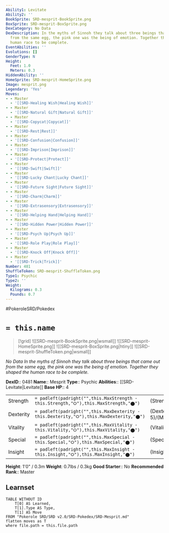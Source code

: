 ```yaml
---
Ability1: Levitate
Ability2: ''
BookSprite: SRD-mesprit-BookSprite.png
BoxSprite: SRD-mesprit-BoxSprite.png
DexCategory: No Data
DexDescription: In the myths of Sinnoh they talk about three beings that came out
  from the same egg, the pink one was the being of emotion. Together they shaped the
  human race to be complete.
EventAbilities: ''
Evolutions: []
GenderType: N
Height:
  Feet: 1.0
  Meters: 0.3
HiddenAbility: ''
HomeSprite: SRD-mesprit-HomeSprite.png
Image: mesprit.png
Legendary: 'Yes'
Moves:
- - Master
  - '[[SRD-Healing Wish|Healing Wish]]'
- - Master
  - '[[SRD-Natural Gift|Natural Gift]]'
- - Master
  - '[[SRD-Copycat|Copycat]]'
- - Master
  - '[[SRD-Rest|Rest]]'
- - Master
  - '[[SRD-Confusion|Confusion]]'
- - Master
  - '[[SRD-Imprison|Imprison]]'
- - Master
  - '[[SRD-Protect|Protect]]'
- - Master
  - '[[SRD-Swift|Swift]]'
- - Master
  - '[[SRD-Lucky Chant|Lucky Chant]]'
- - Master
  - '[[SRD-Future Sight|Future Sight]]'
- - Master
  - '[[SRD-Charm|Charm]]'
- - Master
  - '[[SRD-Extrasensory|Extrasensory]]'
- - Master
  - '[[SRD-Helping Hand|Helping Hand]]'
- - Master
  - '[[SRD-Hidden Power|Hidden Power]]'
- - Master
  - '[[SRD-Psych Up|Psych Up]]'
- - Master
  - '[[SRD-Role Play|Role Play]]'
- - Master
  - '[[SRD-Knock Off|Knock Off]]'
- - Master
  - '[[SRD-Trick|Trick]]'
Number: 481
ShuffleToken: SRD-mesprit-ShuffleToken.png
Type1: Psychic
Type2: ''
Weight:
  Kilograms: 0.3
  Pounds: 0.7
---
```


#PokeroleSRD/Pokedex

# `= this.name`

> [!grid]
> ![[SRD-mesprit-BookSprite.png|wsmall]]
> ![[SRD-mesprit-HomeSprite.png]]
> ![[SRD-mesprit-BoxSprite.png|htiny]]
> ![[SRD-mesprit-ShuffleToken.png|wsmall]]


*No Data*
*In the myths of Sinnoh they talk about three beings that came out from the same egg, the pink one was the being of emotion. Together they shaped the human race to be complete.*

**DexID**:: 0481
**Name**:: Mesprit
**Type**:: Psychic
**Abilities**:: [[SRD-Levitate|Levitate]]
**Base HP**:: 4

|           |                                                                                        |                                          |
| --------- | -------------------------------------------------------------------------------------- | ---------------------------------------- |
| Strength  | `= padleft(padright("",this.MaxStrength - this.Strength,"⭘"),this.MaxStrength,"⬤")`    | (Strength::6)/(MaxStrength::6)   |
| Dexterity | `= padleft(padright("",this.MaxDexterity - this.Dexterity,"⭘"),this.MaxDexterity,"⬤")` | (Dexterity:: 5)/(MaxDexterity::5) |
| Vitality  | `= padleft(padright("",this.MaxVitality - this.Vitality,"⭘"),this.MaxVitality,"⬤")`    | (Vitality::6)/(MaxVitality::6)   |
| Special   | `= padleft(padright("",this.MaxSpecial - this.Special,"⭘"),this.MaxSpecial,"⬤")`       | (Special::6)/(MaxSpecial::6)     |
| Insight   | `= padleft(padright("",this.MaxInsight - this.Insight,"⭘"),this.MaxInsight,"⬤")`       | (Insight::6)/(MaxInsight::6)     |

**Height**: 1'0" / 0.3m
**Weight**: 0.7lbs / 0.3kg
**Good Starter**:: No
**Recommended Rank**:: Master

## Learnset

```dataview
TABLE WITHOUT ID
    T[0] AS Learned,
    T[1].Type AS Type,
    T[1] AS Move
FROM "Pokerole SRD/SRD v2.0/SRD-Pokedex/SRD-Mesprit.md"
flatten moves as T
where file.path = this.file.path
```
